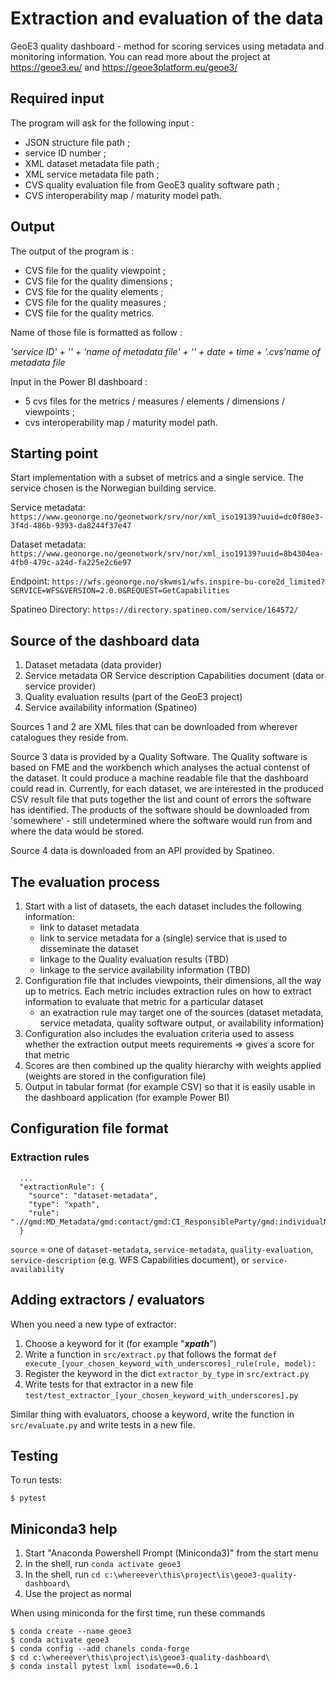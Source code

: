# Extraction and evaluation of the data
GeoE3 quality dashboard - method for scoring services using metadata and monitoring information. You can read more about the project at https://geoe3.eu/ and https://geoe3platform.eu/geoe3/

## Required input 

The program will ask for the following input :
- JSON structure file path ;
- service ID number ;
- XML dataset metadata file path ;
- XML service metadata file path ;
- CVS quality evaluation file from GeoE3 quality software path ;
- CVS interoperability map / maturity model path.

## Output

The output of the program is :
- CVS file for the quality viewpoint ;
- CVS file for the quality dimensions ;
- CVS file for the quality elements ;
- CVS file for the quality measures ;
- CVS file for the quality metrics.

Name of those file is formatted as follow :

*'service ID' + '_' + 'name of metadata file' + '_' + date + time + '.cvs'name of metadata file*


Input in the Power BI dashboard : 
- 5 cvs files for the metrics / measures / elements / dimensions / viewpoints ;
- cvs interoperability map / maturity model path.

## Starting point

Start implementation with a subset of metrics and a single service. The service chosen is the Norwegian building service.

Service metadata: `https://www.geonorge.no/geonetwork/srv/nor/xml_iso19139?uuid=dc0f80e3-3f4d-486b-9393-da8244f37e47`

Dataset metadata: `https://www.geonorge.no/geonetwork/srv/nor/xml_iso19139?uuid=8b4304ea-4fb0-479c-a24d-fa225e2c6e97`

Endpoint: `https://wfs.geonorge.no/skwms1/wfs.inspire-bu-core2d_limited?SERVICE=WFS&VERSION=2.0.0&REQUEST=GetCapabilities`

Spatineo Directory: `https://directory.spatineo.com/service/164572/`


## Source of the dashboard data

1. Dataset metadata (data provider)
2. Service metadata OR Service description Capabilities document (data or service provider)
3. Quality evaluation results (part of the GeoE3 project)
4. Service availability information (Spatineo)

Sources 1 and 2 are XML files that can be downloaded from wherever catalogues they reside from.

Source 3 data is provided by a Quality Software. The Quality software is based on FME and the workbench which analyses the actual contenst of the dataset. It could produce a machine readable file that the dashboard could read in. Currently, for each dataset, we are interested in the produced CSV result file that puts together the list and count of errors the software has identified. The products of the software should be downloaded from 'somewhere' - still undetermined where the software would run from and where the data would be stored.

Source 4 data is downloaded from an API provided by Spatineo.

## The evaluation process

1. Start with a list of datasets, the each dataset includes the following information:
    - link to dataset metadata
    - link to service metadata for a (single) service that is used to disseminate the dataset
    - linkage to the Quality evaluation results (TBD)
    - linkage to the service availability information (TBD)
2. Configuration file that includes viewpoints, their dimensions, all the way up to metrics. Each metric includes extraction rules on how to extract information to evaluate that metric for a particular dataset
    - an exatraction rule may target one of the sources (dataset metadata, service metadata, quality software output, or availability information)
3. Configuration also includes the evaluation criteria used to assess whether the extraction output meets requirements => gives a score for that metric
4. Scores are then combined up the quality hierarchy with weights applied (weights are stored in the configuration file)
5. Output in tabular format (for example CSV) so that it is easily usable in the dashboard application (for example Power BI)

## Configuration file format


### Extraction rules

```
  ... 
  "extractionRule": {
    "source": "dataset-metadata", 
    "type": "xpath",
    "rule": ".//gmd:MD_Metadata/gmd:contact/gmd:CI_ResponsibleParty/gmd:individualName/gco:CharacterString"
  }
```

`source` = one of `dataset-metadata`, `service-metadata`, `quality-evaluation`, `service-description` (e.g. WFS Capabilities document), or `service-availability`

## Adding extractors / evaluators

When you need a new type of extractor:
1. Choose a keyword for it (for example "***xpath***")
2. Write a function in `src/extract.py` that follows the format `def execute_[your_chosen_keyword_with_underscores]_rule(rule, model):`
3. Register the keyword in the dict `extractor_by_type` in `src/extract.py`
4. Write tests for that extractor in a new file `test/test_extractor_[your_chosen_keyword_with_underscores].py`

Similar thing with evaluators, choose a keyword, write the function in `src/evaluate.py` and write tests in a new file.

## Testing

To run tests:

`$ pytest`

## Miniconda3 help

1. Start "Anaconda Powershell Prompt (Miniconda3)" from the start menu
2. In the shell, run `conda activate geoe3`
3. In the shell, run `cd c:\whereever\this\project\is\geoe3-quality-dashboard\`
4. Use the project as normal

When using miniconda for the first time, run these commands

```
$ conda create --name geoe3
$ conda activate geoe3
$ conda config --add chanels conda-forge
$ cd c:\whereever\this\project\is\geoe3-quality-dashboard\
$ conda install pytest lxml isodate==0.6.1
```
